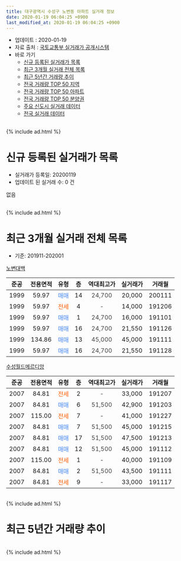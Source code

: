 ```yaml
---
title: 대구광역시 수성구 노변동 아파트 실거래 정보
date: 2020-01-19 06:04:25 +0900
last_modified_at: 2020-01-19 06:04:25 +0900
---
```


* 업데이트 : 2020-01-19
* 자료 출처 : [국토교통부 실거래가 공개시스템](http://rt.molit.go.kr)
* 바로 가기
    * [신규 등록된 실거래가 목록](#신규-등록된-실거래가-목록)
    * [최근 3개월 실거래 전체 목록](#최근-3개월-실거래-전체-목록)
    * [최근 5년간 거래량 추이](#최근-5년간-거래량-추이)
    * [전국 거래량 TOP 50 지역](https://apt-info.github.io/apt-trade-info/최근-3개월-전국에서-가장-거래가-많이-발생한-지역)
    * [전국 거래량 TOP 50 아파트](https://apt-info.github.io/apt-trade-info/최근-3개월-전국에서-가장-거래가-많이-발생한-아파트)
    * [전국 거래량 TOP 50 분양권](https://apt-info.github.io/apt-trade-info/최근-3개월-전국에서-가장-거래가-많이-발생한-분양권)
    * [주요 신도시 실거래 데이터](https://apt-info.github.io/apt-trade-info/주요-신도시)
    * [전국 실거래 데이터](https://apt-info.github.io/apt-trade-info/전국)
<br>
{% include ad.html %}
<br>

# 신규 등록된 실거래가 목록
* 실거래가 등록일: 20200119
* 업데이트 된 실거래 수: 0 건

없음

<br>
{% include ad.html %}
<br>

# 최근 3개월 실거래 전체 목록
* 기준: 201911-202001


[노변대백](https://search.naver.com/search.naver?query=%EB%8C%80%EA%B5%AC%EA%B4%91%EC%97%AD%EC%8B%9C+%EC%88%98%EC%84%B1%EA%B5%AC+%EB%85%B8%EB%B3%80%EB%8F%99+%EB%85%B8%EB%B3%80%EB%8C%80%EB%B0%B1)

|준공|전용면적|유형|층|역대최고가|실거래가|거래월|
|:---:|:---:|:---:|:---:|:---:|:---:|:---:|
|1999|59.97|<span style="color:#4285f3">매매</span>|14|<span style="color:#444444">24,700</span>|20,000|200111|
|1999|59.97|<span style="color:#ff5a00">전세</span>|4|<span style="color:#444444">-</span>|14,000|191206|
|1999|59.97|<span style="color:#4285f3">매매</span>|1|<span style="color:#444444">24,700</span>|16,000|191101|
|1999|59.97|<span style="color:#4285f3">매매</span>|16|<span style="color:#444444">24,700</span>|21,550|191126|
|1999|134.86|<span style="color:#4285f3">매매</span>|13|<span style="color:#444444">45,000</span>|45,000|191111|
|1999|59.97|<span style="color:#4285f3">매매</span>|16|<span style="color:#444444">24,700</span>|21,550|191128|

[수성월드메르디앙](https://search.naver.com/search.naver?query=%EB%8C%80%EA%B5%AC%EA%B4%91%EC%97%AD%EC%8B%9C+%EC%88%98%EC%84%B1%EA%B5%AC+%EB%85%B8%EB%B3%80%EB%8F%99+%EC%88%98%EC%84%B1%EC%9B%94%EB%93%9C%EB%A9%94%EB%A5%B4%EB%94%94%EC%95%99)

|준공|전용면적|유형|층|역대최고가|실거래가|거래월|
|:---:|:---:|:---:|:---:|:---:|:---:|:---:|
|2007|84.81|<span style="color:#ff5a00">전세</span>|2|<span style="color:#444444">-</span>|33,000|191207|
|2007|84.81|<span style="color:#4285f3">매매</span>|6|<span style="color:#444444">51,500</span>|42,900|191203|
|2007|115.00|<span style="color:#ff5a00">전세</span>|7|<span style="color:#444444">-</span>|41,000|191227|
|2007|84.81|<span style="color:#4285f3">매매</span>|7|<span style="color:#444444">51,500</span>|45,000|191215|
|2007|84.81|<span style="color:#4285f3">매매</span>|17|<span style="color:#444444">51,500</span>|47,500|191213|
|2007|84.81|<span style="color:#4285f3">매매</span>|12|<span style="color:#444444">51,500</span>|45,000|191112|
|2007|115.00|<span style="color:#ff5a00">전세</span>|1|<span style="color:#444444">-</span>|40,000|191109|
|2007|84.81|<span style="color:#4285f3">매매</span>|2|<span style="color:#444444">51,500</span>|43,500|191111|
|2007|84.81|<span style="color:#ff5a00">전세</span>|9|<span style="color:#444444">-</span>|33,000|191117|


<br>
{% include ad.html %}
<br>

# 최근 5년간 거래량 추이


<div style="width:100%;">
    <canvas id="deal_progress" height="200"></canvas>
</div>

<script>
new Chart(document.getElementById("deal_progress"), {
    type: 'line',
    data: {
        labels: ['201501','201502','201503','201504','201505','201506','201507','201508','201509','201510','201511','201512','201601','201602','201603','201604','201605','201606','201607','201608','201609','201610','201611','201612','201701','201702','201703','201704','201705','201706','201707','201708','201709','201710','201711','201712','201801','201802','201803','201804','201805','201806','201807','201808','201809','201810','201811','201812','201901','201902','201903','201904','201905','201906','201907','201908','201909','201910','201911','201912','202001'],
        datasets: [{
            label: '매매',
            pointRadius: 1,
            data: [10, 4, 9, 8, 4, 7, 2, 5, 4, 0, 2, 1, 0, 0, 3, 1, 0, 1, 2, 2, 4, 3, 2, 4, 2, 3, 7, 2, 3, 7, 23, 13, 5, 3, 2, 2, 5, 3, 3, 4, 5, 1, 0, 6, 5, 3, 5, 4, 0, 2, 1, 1, 3, 1, 3, 3, 3, 2, 6, 3, 1],
            borderColor: "rgba(255, 201, 14, 1)",
            backgroundColor: "rgba(255, 201, 14, 0.5)",
            fill: false,
            lineTension: 0
        },{
            label: '전월세',
            pointRadius: 1,
            data: [3, 7, 2, 7, 3, 0, 3, 2, 3, 1, 3, 3, 4, 4, 3, 2, 0, 2, 1, 1, 4, 4, 3, 1, 1, 4, 3, 1, 1, 2, 2, 4, 3, 7, 1, 2, 5, 4, 1, 0, 5, 3, 1, 3, 4, 5, 1, 3, 4, 6, 0, 3, 1, 1, 1, 3, 4, 2, 2, 3, 0],
            borderColor: "rgba(0, 141, 185, 1)",
            backgroundColor: "rgba(0, 141, 185, 0.5)",
            fill: false,
            lineTension: 0
        }
        ]
    },
    options: {
        responsive: true,
        title: {
            display: false
        },
        tooltips: {
            mode: 'index',
            intersect: false
        },
        hover: {
            mode: 'nearest',
            intersect: true
        },
        scales: {
            xAxes: [{
                display: true,
                scaleLabel: {
                    display: true,
                    labelString: '년/월'
                }
            }],
            yAxes: [{
                display: true,
                ticks: {
                    suggestedMin: 0,
                },
                scaleLabel: {
                    display: true,
                    labelString: '실거래 수'
                }
            }]
        }
    }
});

</script>


<br>
{% include ad.html %}
<br>

